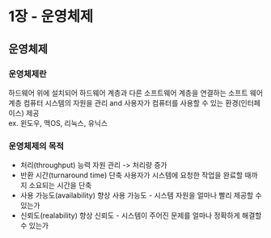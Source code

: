 # 1장 - 운영체제

## 운영체제

### 운영체제란

하드웨어 위에 설치되어 하드웨어 계층과 다른 소프트웨어 계층을 연결하는 소프트 웨어 계층
컴퓨터 시스템의 자원을 관리 and 사용자가 컴퓨터를 사용할 수 있는 환경(인터페이스) 제공  
ex. 윈도우, 맥OS, 리눅스, 유닉스

### 운영체제의 목적

* 처리(throughput) 능력
  자원 관리 -> 처리량 증가
* 반환 시간(turnaround time) 단축
  사용자가 시스템에 요청한 작업을 완료할 때까지 소요되는 시간을 단축
* 사용 가능도(availability) 향상
  사용 가능도 - 시스템 자원을 얼마나 빨리 제공할 수 있는가
* 신뢰도(realability) 향상
  신뢰도 - 시스템이 주어진 문제를 얼마나 정확하게 해결할 수 있는가
  
